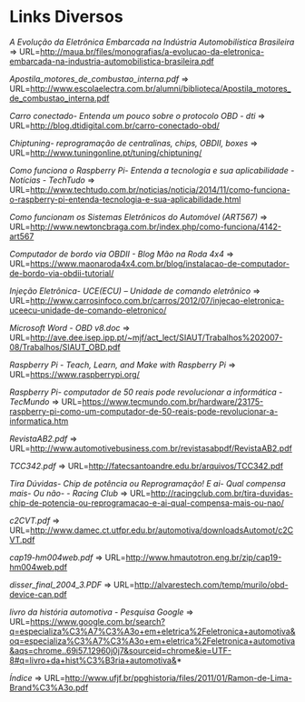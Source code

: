 Links Diversos
==============

*A Evolução da Eletrônica Embarcada na Indústria Automobilística Brasileira* => URL=http://maua.br/files/monografias/a-evolucao-da-eletronica-embarcada-na-industria-automobilistica-brasileira.pdf

*Apostila_motores_de_combustao_interna.pdf* => URL=http://www.escolaelectra.com.br/alumni/biblioteca/Apostila_motores_de_combustao_interna.pdf

*Carro conectado- Entenda um pouco sobre o protocolo OBD - dti* => URL=http://blog.dtidigital.com.br/carro-conectado-obd/

*Chiptuning- reprogramação de centralinas, chips, OBDII, boxes* => URL=http://www.tuningonline.pt/tuning/chiptuning/

*Como funciona o Raspberry Pi- Entenda a tecnologia e sua aplicabilidade - Notícias - TechTudo* => URL=http://www.techtudo.com.br/noticias/noticia/2014/11/como-funciona-o-raspberry-pi-entenda-tecnologia-e-sua-aplicabilidade.html

*Como funcionam os Sistemas Eletrônicos do Automóvel (ART567)* => URL=http://www.newtoncbraga.com.br/index.php/como-funciona/4142-art567

*Computador de bordo via OBDII - Blog Mão na Roda 4x4* => URL=https://www.maonaroda4x4.com.br/blog/instalacao-de-computador-de-bordo-via-obdii-tutorial/

*Injeção Eletrônica- UCE(ECU) – Unidade de comando eletrônico* => URL=http://www.carrosinfoco.com.br/carros/2012/07/injecao-eletronica-uceecu-unidade-de-comando-eletronico/

*Microsoft Word - OBD v8.doc* => URL=http://ave.dee.isep.ipp.pt/~mjf/act_lect/SIAUT/Trabalhos%202007-08/Trabalhos/SIAUT_OBD.pdf

*Raspberry Pi - Teach, Learn, and Make with Raspberry Pi* => URL=https://www.raspberrypi.org/

*Raspberry Pi- computador de 50 reais pode revolucionar a informática - TecMundo* => URL=https://www.tecmundo.com.br/hardware/23175-raspberry-pi-como-um-computador-de-50-reais-pode-revolucionar-a-informatica.htm

*RevistaAB2.pdf* => URL=http://www.automotivebusiness.com.br/revistasabpdf/RevistaAB2.pdf

*TCC342.pdf* => URL=http://fatecsantoandre.edu.br/arquivos/TCC342.pdf

*Tira Dúvidas- Chip de potência ou Reprogramação! E ai- Qual compensa mais- Ou não- - Racing Club* => URL=http://racingclub.com.br/tira-duvidas-chip-de-potencia-ou-reprogramacao-e-ai-qual-compensa-mais-ou-nao/

*c2CVT.pdf* => URL=http://www.damec.ct.utfpr.edu.br/automotiva/downloadsAutomot/c2CVT.pdf

*cap19-hm004web.pdf* => URL=http://www.hmautotron.eng.br/zip/cap19-hm004web.pdf

*disser_final_2004_3.PDF* => URL=http://alvarestech.com/temp/murilo/obd-device-can.pdf

*livro da história automotiva - Pesquisa Google* => URL=https://www.google.com.br/search?q=especializa%C3%A7%C3%A3o+em+eletrica%2Feletronica+automotiva&oq=especializa%C3%A7%C3%A3o+em+eletrica%2Feletronica+automotiva&aqs=chrome..69i57.12960j0j7&sourceid=chrome&ie=UTF-8#q=livro+da+hist%C3%B3ria+automotiva&*

*Índice* => URL=http://www.ufjf.br/ppghistoria/files/2011/01/Ramon-de-Lima-Brand%C3%A3o.pdf

